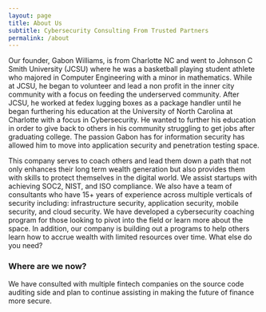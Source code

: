 ```yaml
---
layout: page
title: About Us
subtitle: Cybersecurity Consulting From Trusted Partners
permalink: /about
---
```


Our founder, Gabon Williams, is from Charlotte NC and went to Johnson C Smith University (JCSU) where he was a basketball playing student athlete who majored in Computer Engineering with a minor in mathematics. While at JCSU, he began to volunteer and lead a non profit in the inner city community with a focus on feeding the underserved community. After JCSU, he worked at fedex lugging boxes as a package handler until he began furthering his education at the University of North Carolina at Charlotte with a focus in Cybersecurity. He wanted to further his education in order to give back to others in his community struggling to get jobs after graduating college. The passion Gabon has for information security has allowed him to move into application security and penetration testing space.

This company serves to coach others and lead them down a path that not only enhances their long term wealth generation but also provides them with skills to protect themselves in the digital world. We assist startups with achieving SOC2, NIST, and ISO compliance. We also have a team of consultants who have 15+ years of experience across multiple verticals of security including: infrastructure security, application security, mobile security, and cloud security. We have developed a cybersecurity coaching program for those looking to pivot into the field or learn more about the space. In addition, our company is building out a programs to help others learn how to accrue wealth with limited resources over time.
What else do you need?

### Where are we now?

We have consulted with multiple fintech companies on the source code auditing side and plan to continue assisting in making the future of finance more secure.
